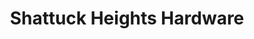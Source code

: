 ---
title: "Shattuck Heights Hardware"
url: /arlington/shattuck-heights-hardware/
shop: hardware
---